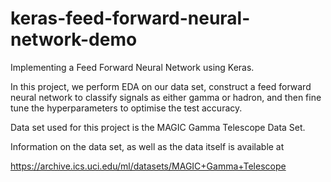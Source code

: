 # keras-feed-forward-neural-network-demo
Implementing a Feed Forward Neural Network using Keras.

In this project, we perform EDA on our data set, construct a feed forward neural network to classify signals as either gamma or hadron, and then fine tune the hyperparameters to optimise the test accuracy.

Data set used for this project is the MAGIC Gamma Telescope Data Set.

Information on the data set, as well as the data itself is available at

https://archive.ics.uci.edu/ml/datasets/MAGIC+Gamma+Telescope
